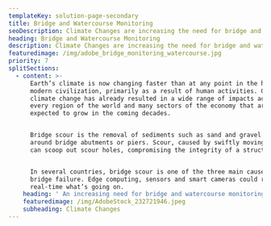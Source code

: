 ```yaml
---
templateKey: solution-page-secondary
title: Bridge and Watercourse Monitoring
seoDescription: Climate Changes are increasing the need for bridge and watercourse monitoring
heading: Bridge and Watercourse Monitoring
description: Climate Changes are increasing the need for bridge and watercourse monitoring
featuredimage: /img/adobe_bridge_monitoring_watercourse.jpg
priority: 7
splitSections:
  - content: >-
      Earth’s climate is now changing faster than at any point in the history of
      modern civilization, primarily as a result of human activities. Global
      climate change has already resulted in a wide range of impacts across
      every region of the world and many sectors of the economy that are
      expected to grow in the coming decades. 


      Bridge scour is the removal of sediments such as sand and gravel from
      around bridge abutments or piers. Scour, caused by swiftly moving water,
      can scoop out scour holes, compromising the integrity of a structure. 


      In several countries, bridge scour is one of the three main causes of
      bridge failure. Edge computing, sensors and smart cameras could report in
      real-time what’s going on.
    heading: ' An increasing need for bridge and watercourse monitoring'
    featuredimage: /img/AdobeStock_232721946.jpeg
    subheading: Climate Changes
---
```


